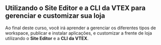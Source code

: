 ## Utilizando o Site Editor e a CLI da VTEX para gerenciar e customizar sua loja

Ao final deste curso, você irá aprender a gerenciar os diferentes tipos de workspace, publicar e instalar aplicações, e customizar a frente de loja utilizando o **Site Editor** e a **CLI da VTEX**.
